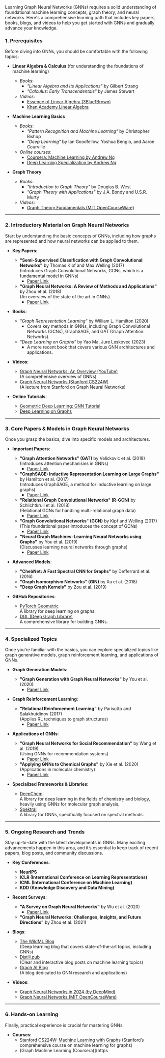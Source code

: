Learning Graph Neural Networks (GNNs) requires a solid understanding of foundational machine learning concepts, graph theory, and neural networks. Here's a comprehensive learning path that includes key papers, books, blogs, and videos to help you get started with GNNs and gradually advance your knowledge.

### **1. Prerequisites**
Before diving into GNNs, you should be comfortable with the following topics:

- **Linear Algebra & Calculus** (for understanding the foundations of machine learning)
  - *Books*:
    - *"Linear Algebra and Its Applications"* by Gilbert Strang
    - *"Calculus: Early Transcendentals"* by James Stewart
  - *Videos*:
    - [Essence of Linear Algebra (3Blue1Brown)](https://www.youtube.com/watch?v=fNk_zzaMoSs)
    - [Khan Academy Linear Algebra](https://www.khanacademy.org/math/linear-algebra)
    
- **Machine Learning Basics**
  - *Books*:
    - *"Pattern Recognition and Machine Learning"* by Christopher Bishop
    - *"Deep Learning"* by Ian Goodfellow, Yoshua Bengio, and Aaron Courville
  - *Online courses*:
    - [Coursera: Machine Learning by Andrew Ng](https://www.coursera.org/learn/machine-learning)
    - [Deep Learning Specialization by Andrew Ng](https://www.coursera.org/specializations/deep-learning)

- **Graph Theory**
  - *Books*:
    - *"Introduction to Graph Theory"* by Douglas B. West
    - *"Graph Theory with Applications"* by J.A. Bondy and U.S.R. Murty
  - *Videos*:
    - [Graph Theory Fundamentals (MIT OpenCourseWare)](https://www.youtube.com/watch?v=k6U-i4gXkLM)

---

### **2. Introductory Material on Graph Neural Networks**
Start by understanding the basic concepts of GNNs, including how graphs are represented and how neural networks can be applied to them.

- **Key Papers**:
  - **"Semi-Supervised Classification with Graph Convolutional Networks"** by Thomas Kipf and Max Welling (2017)  
    (Introduces Graph Convolutional Networks, GCNs, which is a fundamental model in GNNs)
    - [Paper Link](https://arxiv.org/abs/1609.02907)
  - **"Graph Neural Networks: A Review of Methods and Applications"** by Zhou et al. (2018)  
    (An overview of the state of the art in GNNs)
    - [Paper Link](https://arxiv.org/abs/1812.08434)

- **Books**:
  - *"Graph Representation Learning"* by William L. Hamilton (2020)
    - Covers key methods in GNNs, including Graph Convolutional Networks (GCNs), GraphSAGE, and GAT (Graph Attention Networks).
  - *"Deep Learning on Graphs"* by Yao Ma, Jure Leskovec (2023)
    - A more recent book that covers various GNN architectures and applications.

- **Videos**:
  - [Graph Neural Networks: An Overview (YouTube)](https://www.youtube.com/watch?v=OtY8Z-OK5ds)  
    (A comprehensive overview of GNNs)
  - [Graph Neural Networks (Stanford CS224W)](https://www.youtube.com/watch?v=KMekpFz6z6w)  
    (A lecture from Stanford on Graph Neural Networks)

- **Online Tutorials**:
  - [Geometric Deep Learning: GNN Tutorial](https://www.geometricdeeplearning.com/)
  - [Deep Learning on Graphs](https://www.deeplearningongraphs.org/)
  
---

### **3. Core Papers & Models in Graph Neural Networks**
Once you grasp the basics, dive into specific models and architectures.

- **Important Papers**:
  - **"Graph Attention Networks" (GAT)** by Velickovic et al. (2018)  
    (Introduces attention mechanisms in GNNs)
    - [Paper Link](https://arxiv.org/abs/1710.10903)
  - **"GraphSAGE: Inductive Representation Learning on Large Graphs"** by Hamilton et al. (2017)  
    (Introduces GraphSAGE, a method for inductive learning on large graphs)
    - [Paper Link](https://arxiv.org/abs/1706.02216)
  - **"Relational Graph Convolutional Networks" (R-GCN)** by Schlichtkrull et al. (2018)  
    (Relational GCNs for handling multi-relational graph data)
    - [Paper Link](https://arxiv.org/abs/1703.06103)
  - **"Graph Convolutional Networks" (GCN)** by Kipf and Welling (2017)  
    (This foundational paper introduces the concept of GCNs)
    - [Paper Link](https://arxiv.org/abs/1609.02907)
  - **"Neural Graph Machines: Learning Neural Networks using Graphs"** by You et al. (2019)  
    (Discusses learning neural networks through graphs)
    - [Paper Link](https://arxiv.org/abs/1905.01471)
  
- **Advanced Models**:
  - **"ChebNet: A Fast Spectral CNN for Graphs"** by Defferrard et al. (2016)
  - **"Graph Isomorphism Networks" (GIN)** by Xu et al. (2018)
  - **"Deep Graph Kernels"** by Zou et al. (2019)

- **GitHub Repositories**:
  - [PyTorch Geometric](https://github.com/pyg-team/pytorch_geometric)  
    A library for deep learning on graphs.
  - [DGL (Deep Graph Library)](https://github.com/dmlc/dgl)  
    A comprehensive library for building GNNs.

---

### **4. Specialized Topics**
Once you're familiar with the basics, you can explore specialized topics like graph generative models, graph reinforcement learning, and applications of GNNs.

- **Graph Generation Models**:
  - **"Graph Generation with Graph Neural Networks"** by You et al. (2020)
    - [Paper Link](https://arxiv.org/abs/2006.00550)
  
- **Graph Reinforcement Learning**:
  - **"Relational Reinforcement Learning"** by Parisotto and Salakhutdinov (2017)  
    (Applies RL techniques to graph structures)
    - [Paper Link](https://arxiv.org/abs/1703.07007)

- **Applications of GNNs**:
  - **"Graph Neural Networks for Social Recommendation"** by Wang et al. (2019)  
    (Using GNNs for recommendation systems)
    - [Paper Link](https://arxiv.org/abs/1902.06711)
  - **"Applying GNNs to Chemical Graphs"** by Xie et al. (2020)  
    (Applications in molecular chemistry)
    - [Paper Link](https://arxiv.org/abs/2003.08764)

- **Specialized Frameworks & Libraries**:
  - [DeepChem](https://deepchem.io/)  
    A library for deep learning in the fields of chemistry and biology, heavily using GNNs for molecular graph analysis.
  - [Spektral](https://github.com/danielegrattarola/spektral)  
    A library for GNNs, specifically focused on spectral methods.

---

### **5. Ongoing Research and Trends**
Stay up-to-date with the latest developments in GNNs. Many exciting advancements happen in this area, and it’s essential to keep track of recent papers, blog posts, and community discussions.

- **Key Conferences**:
  - **NeurIPS**  
  - **ICLR (International Conference on Learning Representations)**
  - **ICML (International Conference on Machine Learning)**
  - **KDD (Knowledge Discovery and Data Mining)**

- **Recent Surveys**:
  - **"A Survey on Graph Neural Networks"** by Wu et al. (2020)  
    - [Paper Link](https://arxiv.org/abs/1901.00596)
  - **"Graph Neural Networks: Challenges, Insights, and Future Directions"** by Zhou et al. (2021)

- **Blogs**:
  - [The WildML Blog](https://www.wildml.com/)  
    (Deep learning blog that covers state-of-the-art topics, including GNNs)
  - [Distill.pub](https://distill.pub/)  
    (Clear and interactive blog posts on machine learning topics)
  - [Graph AI Blog](https://graphneuralnetwork.com/)  
    (A blog dedicated to GNN research and applications)

- **Videos**:
  - [Graph Neural Networks in 2024 (by DeepMind)](https://www.youtube.com/watch?v=fmjYxu77j5E)
  - [Graph Neural Networks (MIT OpenCourseWare)](https://www.youtube.com/watch?v=GzN8zjIHv-c)

---

### **6. Hands-on Learning**
Finally, practical experience is crucial for mastering GNNs.

- **Courses**:
  - [Stanford CS224W: Machine Learning with Graphs](http://web.stanford.edu/class/cs224w/)
    (Stanford’s comprehensive course on machine learning for graphs)
  - [Graph Machine Learning (Coursera)](https